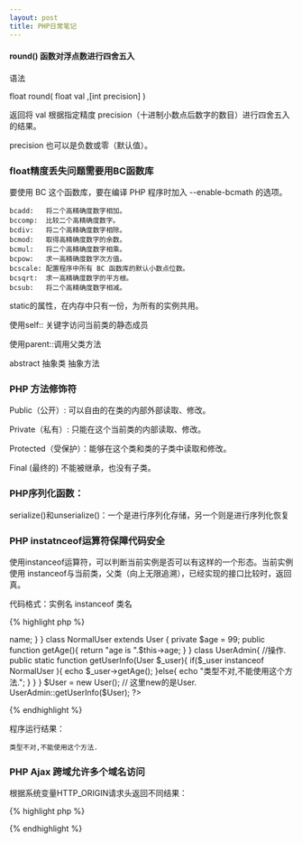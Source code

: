 ```yaml
---
layout: post
title: PHP日常笔记
---
```


#### round() 函数对浮点数进行四舍五入
语法

float round( float val ,[int precision] )

返回将 val 根据指定精度 precision（十进制小数点后数字的数目）进行四舍五入的结果。

precision 也可以是负数或零（默认值）。

### float精度丢失问题需要用BC函数库

要使用 BC 这个函数库，要在编译 PHP 程序时加入 --enable-bcmath 的选项。

    bcadd:	 将二个高精确度数字相加。
    bccomp:	 比较二个高精确度数字。
    bcdiv:	 将二个高精确度数字相除。
    bcmod:	 取得高精确度数字的余数。
    bcmul:	 将二个高精确度数字相乘。
    bcpow:	 求一高精确度数字次方值。
    bcscale: 配置程序中所有 BC 函数库的默认小数点位数。
    bcsqrt:	 求一高精确度数字的平方根。
    bcsub:	 将二个高精确度数字相减。


static的属性，在内存中只有一份，为所有的实例共用。

使用self:: 关键字访问当前类的静态成员

使用parent::调用父类方法

abstract 抽象类 抽象方法

### PHP 方法修饰符 ###

Public（公开）: 可以自由的在类的内部外部读取、修改。

Private（私有）: 只能在这个当前类的内部读取、修改。

Protected（受保护）：能够在这个类和类的子类中读取和修改。

Final (最终的) 不能被继承，也没有子类。


### PHP序列化函数： ###

serialize()和unserialize()：一个是进行序列化存储，另一个则是进行序列化恢复


### PHP instatnceof运算符保障代码安全 ###

使用instanceof运算符，可以判断当前实例是否可以有这样的一个形态。当前实例使用 instanceof与当前类，父类（向上无限追溯），已经实现的接口比较时，返回真。

代码格式：实例名 instanceof 类名


{% highlight php %}
<?php
class User{
	private $name;
	public function  getName(){
		return "UserName is ".$this->name;
	}
}

class NormalUser extends User {
	private $age = 99;
	public function getAge(){
		return "age is ".$this->age;
	}
}

class UserAdmin{ //操作.
	public static function  getUserInfo(User $_user){
		if($_user instanceof NormalUser ){
			echo $_user->getAge();
		}else{
			echo "类型不对,不能使用这个方法.";
		}
	}
}
$User = new User(); // 这里new的是User.
UserAdmin::getUserInfo($User);
?>
{% endhighlight %}

程序运行结果：

    类型不对,不能使用这个方法.

### PHP Ajax 跨域允许多个域名访问 ###

根据系统变量HTTP_ORIGIN请求头返回不同结果：

{% highlight php %}
<?php
$origin = isset($_SERVER['HTTP_ORIGIN'])? $_SERVER['HTTP_ORIGIN'] : '';  
  
$allow_origin = array(  
    'http://client1.malu.me',  
    'http://client2.malu.me' 
);
  
if(in_array($origin, $allow_origin)){  
    header('Access-Control-Allow-Origin:'.$origin);       
}
?>
{% endhighlight %}

